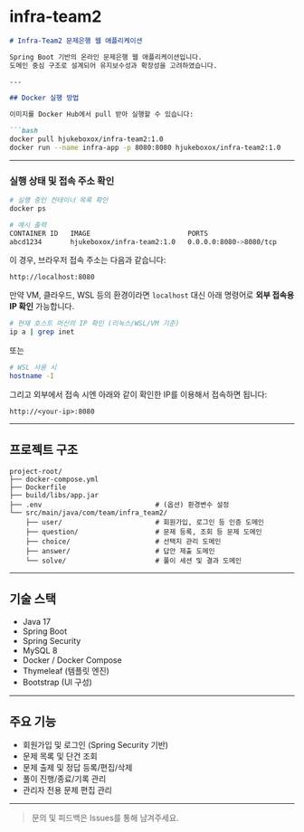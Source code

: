 # infra-team2



````markdown
# Infra-Team2 문제은행 웹 애플리케이션

Spring Boot 기반의 온라인 문제은행 웹 애플리케이션입니다.  
도메인 중심 구조로 설계되어 유지보수성과 확장성을 고려하였습니다.

---

## Docker 실행 방법

이미지를 Docker Hub에서 pull 받아 실행할 수 있습니다:

```bash
docker pull hjukeboxox/infra-team2:1.0
docker run --name infra-app -p 8080:8080 hjukeboxox/infra-team2:1.0
````

---

### 실행 상태 및 접속 주소 확인

```bash
# 실행 중인 컨테이너 목록 확인
docker ps
```

```bash
# 예시 출력
CONTAINER ID   IMAGE                        PORTS
abcd1234       hjukeboxox/infra-team2:1.0   0.0.0.0:8080->8080/tcp
```

이 경우, 브라우저 접속 주소는 다음과 같습니다:

```
http://localhost:8080
```

만약 VM, 클라우드, WSL 등의 환경이라면 `localhost` 대신 아래 명령어로 **외부 접속용 IP 확인** 가능합니다.

```bash
# 현재 호스트 머신의 IP 확인 (리눅스/WSL/VM 기준)
ip a | grep inet
```

또는

```bash
# WSL 사용 시
hostname -I
```

그리고 외부에서 접속 시엔 아래와 같이 확인한 IP를 이용해서 접속하면 됩니다:

```
http://<your-ip>:8080
```

---

## 프로젝트 구조

```
project-root/
├── docker-compose.yml
├── Dockerfile
├── build/libs/app.jar
├── .env                            # (옵션) 환경변수 설정
└── src/main/java/com/team/infra_team2/
    ├── user/                       # 회원가입, 로그인 등 인증 도메인
    ├── question/                   # 문제 등록, 조회 등 문제 도메인
    ├── choice/                     # 선택지 관리 도메인
    ├── answer/                     # 답안 제출 도메인
    └── solve/                      # 풀이 세션 및 결과 도메인
```

---

## 기술 스택

* Java 17
* Spring Boot
* Spring Security
* MySQL 8
* Docker / Docker Compose
* Thymeleaf (템플릿 엔진)
* Bootstrap (UI 구성)
---

## 주요 기능

* 회원가입 및 로그인 (Spring Security 기반)
* 문제 목록 및 단건 조회
* 문제 출제 및 정답 등록/편집/삭제
* 풀이 진행/종료/기록 관리
* 관리자 전용 문제 편집 관리

---

> 문의 및 피드백은 Issues를 통해 남겨주세요.
